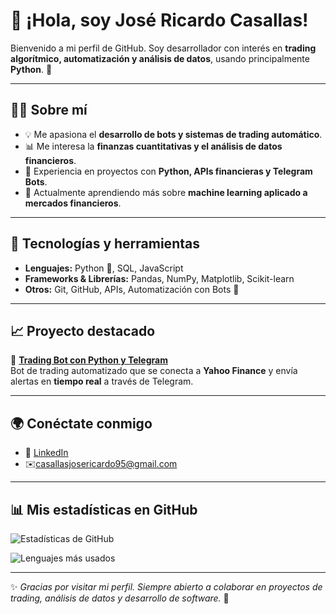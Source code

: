 # 👋 ¡Hola, soy José Ricardo Casallas!  

Bienvenido a mi perfil de GitHub. Soy desarrollador con interés en **trading algorítmico, automatización y análisis de datos**, usando principalmente **Python**. 🚀  

---

## 🧑‍💻 Sobre mí
- 💡 Me apasiona el **desarrollo de bots y sistemas de trading automático**.  
- 📊 Me interesa la **finanzas cuantitativas y el análisis de datos financieros**.  
- 🤖 Experiencia en proyectos con **Python, APIs financieras y Telegram Bots**.  
- 🌱 Actualmente aprendiendo más sobre **machine learning aplicado a mercados financieros**.  

---

## 🔧 Tecnologías y herramientas
- **Lenguajes:** Python 🐍, SQL, JavaScript  
- **Frameworks & Librerías:** Pandas, NumPy, Matplotlib, Scikit-learn  
- **Otros:** Git, GitHub, APIs, Automatización con Bots 🤖  

---

## 📈 Proyecto destacado
🔹 **[Trading Bot con Python y Telegram](https://github.com/JRicardoCasallas/Trading-Bot-Python-Telegram)**  
Bot de trading automatizado que se conecta a **Yahoo Finance** y envía alertas en **tiempo real** a través de Telegram.  

---

## 🌍 Conéctate conmigo
- 💼 [LinkedIn](https://www.linkedin.com/)
- ✉️casallasjosericardo95@gmail.com 

---

## 📊 Mis estadísticas en GitHub
![Estadísticas de GitHub](https://github-readme-stats.vercel.app/api?username=JRicardoCasallas&show_icons=true&theme=tokyonight)  

![Lenguajes más usados](https://github-readme-stats.vercel.app/api/top-langs/?username=JRicardoCasallas&layout=compact&theme=tokyonight)  

---

✨ *Gracias por visitar mi perfil. Siempre abierto a colaborar en proyectos de trading, análisis de datos y desarrollo de software.* 🚀

